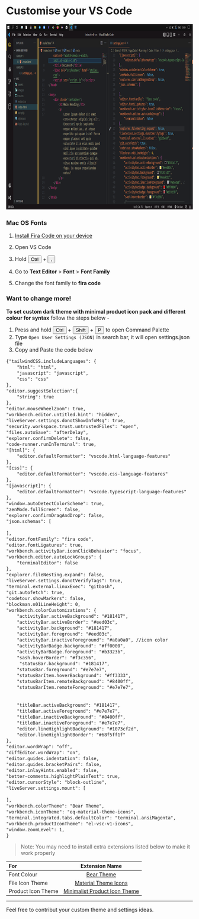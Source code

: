 # Customise your VS Code

<img src="https://github.com/karanrao-github/Custom-theme/blob/main/image/Screenshot%20(625).png?raw=true" style=" width:900px ; height:500px "  >

### Mac OS Fonts

1. [Install Fira Code on your device](https://github.com/tonsky/FiraCode)

2. Open VS Code 
3. Hold <button>Ctrl</button> + <button>,</button>
4. Go to __Text Editor__ > __Font__ > __Font Family__
5. Change the font family to __fira code__ 


###  Want to change more!

__To set custom dark theme with minimal product icon pack and different colour for syntax__ follow the steps below - 
1. Press and hold <button>Ctrl</button> + <button>Shift</button> + <button>P</button> to open Command Palette
2. Type <code>Open User Settings (JSON)</code> in search bar, it will open settings.json file
3. Copy and Paste the code below

```
{"tailwindCSS.includeLanguages": {
    "html": "html",
    "javascript": "javascript",
    "css": "css"
},
"editor.suggestSelection":{
    "string": true 
},
"editor.mouseWheelZoom": true,
"workbench.editor.untitled.hint": "hidden",
"liveServer.settings.donotShowInfoMsg": true,
"security.workspace.trust.untrustedFiles": "open",
"files.autoSave": "afterDelay",
"explorer.confirmDelete": false,
"code-runner.runInTerminal": true,
"[html]": {
    "editor.defaultFormatter": "vscode.html-language-features"
},
"[css]": {
    "editor.defaultFormatter": "vscode.css-language-features"
},
"[javascript]": {
    "editor.defaultFormatter": "vscode.typescript-language-features"
},
"window.autoDetectColorScheme": true,
"zenMode.fullScreen": false,
"explorer.confirmDragAndDrop": false,
"json.schemas": [

],
"editor.fontFamily": "fira code",
"editor.fontLigatures": true,
"workbench.activityBar.iconClickBehavior": "focus",
"workbench.editor.autoLockGroups": {
    "terminalEditor": false
},
"explorer.fileNesting.expand": false,
"liveServer.settings.donotVerifyTags": true,
"terminal.external.linuxExec": "gitbash",
"git.autofetch": true,
"codetour.showMarkers": false,
"blockman.n01LineHeight": 0,
"workbench.colorCustomizations": {
    "activityBar.activeBackground": "#181417",
    "activityBar.activeBorder": "#eed03c",
    "activityBar.background": "#181417", 
    "activityBar.foreground": "#eed03c",
    "activityBar.inactiveForeground": "#a0a0a0", //icon color
    "activityBarBadge.background": "#ff0000",
    "activityBarBadge.foreground": "#b3323b",
    "sash.hoverBorder": "#f3c356",
     "statusBar.background": "#181417",
    "statusBar.foreground": "#e7e7e7",
    "statusBarItem.hoverBackground": "#ff3333",
    "statusBarItem.remoteBackground": "#8400ff",
    "statusBarItem.remoteForeground": "#e7e7e7",


    "titleBar.activeBackground": "#181417",
    "titleBar.activeForeground": "#e7e7e7",
    "titleBar.inactiveBackground": "#8400ff",
    "titleBar.inactiveForeground": "#e7e7e7",
    "editor.lineHighlightBackground": "#1073cf2d",
    "editor.lineHighlightBorder": "#68f5ff1f"
},
"editor.wordWrap": "off",
"diffEditor.wordWrap": "on",
"editor.guides.indentation": false,
"editor.guides.bracketPairs": false,
"editor.inlayHints.enabled": false,
"better-comments.highlightPlainText": true,
"editor.cursorStyle": "block-outline",
"liveServer.settings.mount": [

],
"workbench.colorTheme": "Bear Theme",
"workbench.iconTheme": "eq-material-theme-icons",
"terminal.integrated.tabs.defaultColor": "terminal.ansiMagenta",
"workbench.productIconTheme": "el-vsc-v1-icons",
"window.zoomLevel": 1,
}

```
> Note: You may need to install extra extensions listed below to make it work properly

| For     | Extension Name | 
| :---        |    :----:   |  
| Font Colour      | [Bear Theme]( https://marketplace.visualstudio.com/items?itemName=dahong.theme-bear)       | 
| File Icon Theme  | [Material Theme Icons](https://marketplace.visualstudio.com/items?itemName=Equinusocio.vsc-material-theme-icons)   | 
| Product Icon Theme | [Minimalist Product Icon Theme](https://marketplace.visualstudio.com/items?itemName=ElAnandKumar.el-vsc-product-icon-theme) |



---
Feel free to contribut your custom theme and settings ideas. 
